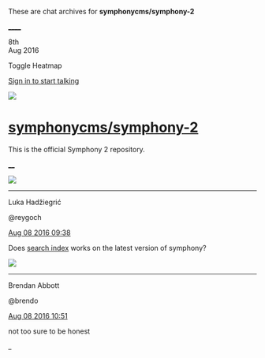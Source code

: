 These are chat archives for **symphonycms/symphony-2**

[__](/symphonycms/symphony-2/archives/2016/08/09)[__](/symphonycms/symphony-2/archives/2016/08/07)

8th  
Aug 2016

Toggle Heatmap

[Sign in to start talking](/login?action=login&button=archive-login)

![](https://avatars-02.gitter.im/group/iv/3/57542c45c43b8c601977197e?s=48)

#  [symphonycms/symphony-2](/symphonycms/symphony-2)

This is the official Symphony 2 repository.

[ __](/orgs/symphonycms/rooms "More symphonycms rooms")

![](https://avatars2.githubusercontent.com/u/8524934?v=3&s=30)

____

Luka Hadžiegrić

@reygoch

[Aug 08 2016
09:38](https://gitter.im/symphonycms/symphony-2?at=57a85314fb162b752ca79eb6)

Does [search index](http://symphonyextensions.com/extensions/search_index/)
works on the latest version of symphony?

![](https://avatars2.githubusercontent.com/u/69268?v=3&s=30)

____

Brendan Abbott

@brendo

[Aug 08 2016
10:51](https://gitter.im/symphonycms/symphony-2?at=57a86438483751d50f3324dc)

not too sure to be honest

_

